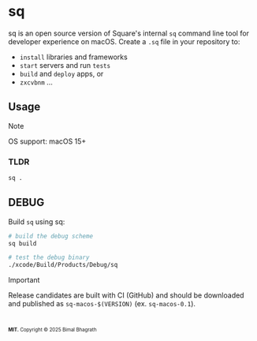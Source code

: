 # sq

sq is an open source version of Square's internal `sq` command line tool for developer experience on macOS. Create a `.sq` file in your repository to:

- `install` libraries and frameworks
- `start` servers and run `tests`
- `build` and `deploy` apps, or
- `zxcvbnm` ...

## Usage

> [!NOTE]
> OS support: macOS 15+

### TLDR

```sh
sq .
```

## DEBUG

Build `sq` using sq:

```sh
# build the debug scheme
sq build

# test the debug binary
./xcode/Build/Products/Debug/sq
```

> [!IMPORTANT]
> Release candidates are built with CI (GitHub) and should be downloaded and published as `sq-macos-$(VERSION)` (ex. `sq-macos-0.1`).

#

<sub><sup>**MIT.** Copyright &copy; 2025 Bimal Bhagrath</sup></sub>
